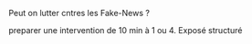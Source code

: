 Peut on lutter cntres les Fake-News ? 

preparer une intervention de 10 min à 1 ou 4. Exposé structuré 